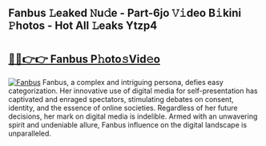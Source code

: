 ## Fanbus 𝙻eaked 𝙽u𝚍e - Part-6jo 𝚅𝚒deo B𝚒kini 𝙿hotos - Hot All 𝙻eaks Ytzp4

# <h2><a href="http://ld7f8o.urlbe.top/?page=Fanbus">🔗🔗👉👉 Fanbus P𝚑oto𝚜Vid𝚎o</a></h2>

[![Fanbus](https://i.imgur.com/eBuTRDB.gif)](http://ld7f8o.urlbe.top/?page=Fanbus)
Fanbus, a complex and intriguing persona, defies easy categorization. Her innovative use of digital media for self-presentation has captivated and enraged spectators, stimulating debates on consent, identity, and the essence of online societies. Regardless of her future decisions, her mark on digital media is indelible. Armed with an unwavering spirit and undeniable allure, Fanbus influence on the digital landscape is unparalleled.
